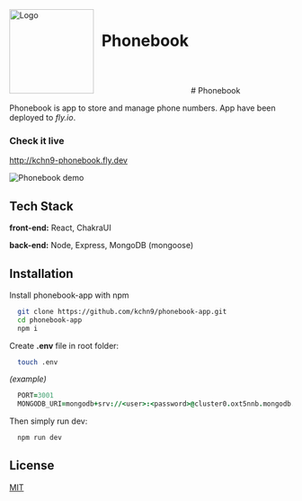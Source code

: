 <img src="https://iili.io/ti97mg.md.png" height="150" alt="Logo">
<h1 style="display: inline; vertical-align: top; line-height: 4; margin-left: 10px">Phonebook</h1>
# Phonebook

Phonebook is app to store and manage phone numbers.
App have been deployed to _fly.io_.

### Check it live

http://kchn9-phonebook.fly.dev

![Phonebook demo](https://media.giphy.com/media/Vwx0QkWLgUKFJEcjUf/giphy.gif)

## Tech Stack

**front-end:** React, ChakraUI

**back-end:** Node, Express, MongoDB (mongoose)

## Installation

Install phonebook-app with npm

```bash
  git clone https://github.com/kchn9/phonebook-app.git
  cd phonebook-app
  npm i
```

Create **.env** file in root folder:

```bash
  touch .env
```

_(example)_

```j
  PORT=3001
  MONGODB_URI=mongodb+srv://<user>:<password>@cluster0.oxt5nnb.mongodb.net/?retryWrites=true&w=majority
```

Then simply run dev:

```bash
  npm run dev
```

## License

[MIT](https://choosealicense.com/licenses/mit/)
